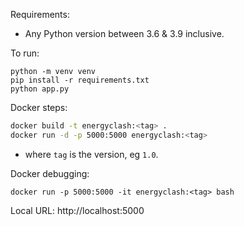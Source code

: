 Requirements:

- Any Python version between 3.6 & 3.9 inclusive.


To run:

    python -m venv venv
    pip install -r requirements.txt
    python app.py

Docker steps:

```sh
docker build -t energyclash:<tag> .
docker run -d -p 5000:5000 energyclash:<tag>
```

- where `tag` is the version, eg `1.0`.

Docker debugging:

    docker run -p 5000:5000 -it energyclash:<tag> bash

Local URL: http://localhost:5000
